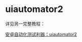 # uiautomator2

详见另一完整教程：

[安卓自动化测试利器：uiautomator2](https://book.crifan.com/books/android_automation_uiautomator2/website/)
